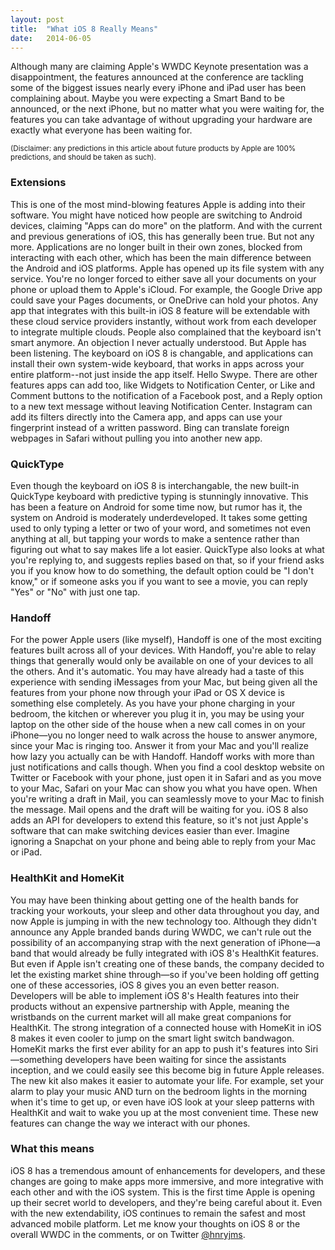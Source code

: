 ```yaml
---
layout: post
title:  "What iOS 8 Really Means"
date:   2014-06-05
---
```

Although many are claiming Apple's WWDC Keynote presentation was a
disappointment, the features announced at the conference are tackling some of
the biggest issues nearly every iPhone and iPad user has been complaining about.
Maybe you were expecting a Smart Band to be announced, or the next iPhone, but
no matter what you were waiting for, the features you can take advantage of
without upgrading your hardware are exactly what everyone has been waiting for.

<small>(Disclaimer: any predictions in this article about future products by
Apple are 100% predictions, and should be taken as such).</small>

### Extensions

This is one of the most mind-blowing features Apple is adding into their
software. You might have noticed how people are switching to Android devices,
claiming "Apps can do more" on the platform. And with the current and previous
generations of iOS, this has generally been true. But not any more. Applications
are no longer built in their own zones, blocked from interacting with each
other, which has been the main difference between the Android and iOS platforms.
Apple has opened up its file system with any service. You're no longer forced to
either save all your documents on your phone or upload them to Apple's iCloud.
For example, the Google Drive app could save your Pages documents, or OneDrive
can hold your photos. Any app that integrates with this built-in iOS 8 feature
will be extendable with these cloud service providers instantly, without work
from each developer to integrate multiple clouds. People also complained that
the keyboard isn't smart anymore. An objection I never actually understood. But
Apple has been listening. The keyboard on iOS 8 is changable, and applications
can install their own system-wide keyboard, that works in apps across your
entire platform--not just inside the app itself. Hello Swype. There are other
features apps can add too, like Widgets to Notification Center, or Like and
Comment buttons to the notification of a Facebook post, and a Reply option to a
new text message without leaving Notification Center. Instagram can add its
filters directly into the Camera app, and apps can use your fingerprint instead
of a written password. Bing can translate foreign webpages in Safari without
pulling you into another new app.

### QuickType

Even though the keyboard on iOS 8 is interchangable, the new built-in QuickType
keyboard with predictive typing is stunningly innovative. This has been a
feature on Android for some time now, but rumor has it, the system on Android is
moderately underdeveloped. It takes some getting used to only typing a letter or
two of your word, and sometimes not even anything at all, but tapping your words
to make a sentence rather than figuring out what to say makes life a lot easier.
QuickType also looks at what you're replying to, and suggests replies based on
that, so if your friend asks you if you know how to do something, the default
option could be "I don't know," or if someone asks you if you want to see a
movie, you can reply "Yes" or "No" with just one tap.

### Handoff

For the power Apple users (like myself), Handoff is one of the most exciting
features built across all of your devices. With Handoff, you're able to relay
things that generally would only be available on one of your devices to all the
others. And it's automatic. You may have already had a taste of this experience
with sending iMessages from your Mac, but being given all the features from your
phone now through your iPad or OS X device is something else completely. As you
have your phone charging in your bedroom, the kitchen or wherever you plug it
in, you may be using your laptop on the other side of the house when a new call
comes in on your iPhone—you no longer need to walk across the house to answer
anymore, since your Mac is ringing too. Answer it from your Mac and you'll
realize how lazy you actually can be with Handoff. Handoff works with more than
just notifications and calls though. When you find a cool desktop website on
Twitter or Facebook with your phone, just open it in Safari and as you move to
your Mac, Safari on your Mac can show you what you have open. When you're
writing a draft in Mail, you can seamlessly move to your Mac to finish the
message. Mail opens and the draft will be waiting for you. iOS 8 also adds an
API for developers to extend this feature, so it's not just Apple's software
that can make switching devices easier than ever. Imagine ignoring a Snapchat on
your phone and being able to reply from your Mac or iPad.

### HealthKit and HomeKit

You may have been thinking about getting one of the health bands for tracking
your workouts, your sleep and other data throughout you day, and now Apple is
jumping in with the new technology too. Although they didn't announce any Apple
branded bands during WWDC, we can't rule out the possibility of an accompanying
strap with the next generation of iPhone—a band that would already be fully
integrated with iOS 8's HealthKit features. But even if Apple isn't creating one
of these bands, the company decided to let the existing market shine
through—so if you've been holding off getting one of these accessories, iOS 8
gives you an even better reason. Developers will be able to implement iOS 8's
Health features into their products without an expensive partnership with Apple,
meaning the wristbands on the current market will all make great companions for
HealthKit. The strong integration of a connected house with HomeKit in iOS 8
makes it even cooler to jump on the smart light switch bandwagon. HomeKit marks
the first ever ability for an app to push it's features into Siri—something
developers have been waiting for since the assistants inception, and we could
easily see this become big in future Apple releases. The new kit also makes it
easier to automate your life. For example, set your alarm to play your music AND
turn on the bedroom lights in the morning when it's time to get up, or even have
iOS look at your sleep patterns with HealthKit and wait to wake you up at the
most convenient time. These new features can change the way we interact with our
phones.

### What this means

iOS 8 has a tremendous amount of enhancements for developers, and these changes
are going to make apps more immersive, and more integrative with each other and
with the iOS system. This is the first time Apple is opening up their secret
world to developers, and they're being careful about it. Even with the new
extendability, iOS continues to remain the safest and most advanced mobile
platform. Let me know your thoughts on iOS 8 or the overall WWDC in the
comments, or on Twitter [@hnryjms](https://twitter.com/hnryjms).
